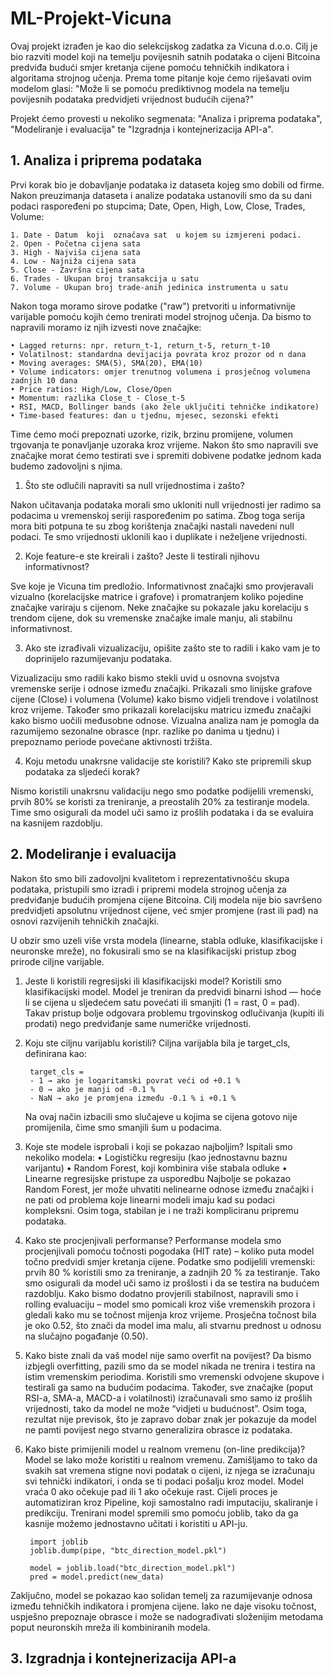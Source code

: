 # ML-Projekt-Vicuna
Ovaj projekt izrađen je kao dio selekcijskog zadatka za Vicuna d.o.o. Cilj je bio razviti model koji na temelju povijesnih satnih podataka o cijeni Bitcoina predviđa budući smjer kretanja cijene pomoću tehničkih indikatora i algoritama strojnog učenja. Prema tome pitanje koje ćemo riješavati ovim modelom glasi: "Može li se pomoću prediktivnog modela na temelju povijesnih podataka predvidjeti vrijednost budućih cijena?"

Projekt ćemo provesti u nekoliko segmenata: "Analiza i priprema podataka", "Modeliranje i evaluacija" te "Izgradnja i kontejnerizacija API-a".

## 1. Analiza i priprema podataka
Prvi korak bio je dobavljanje podataka iz dataseta kojeg smo dobili od firme. Nakon preuzimanja dataseta i analize podataka ustanovili smo da su dani podaci raspoređeni po stupcima; Date, Open, High, Low, Close, Trades, Volume:

    1. Date - Datum  koji  označava sat  u kojem su izmjereni podaci. 
    2. Open - Početna cijena sata 
    3. High - Najviša cijena sata 
    4. Low - Najniža cijena sata 
    5. Close - Završna cijena sata 
    6. Trades - Ukupan broj transakcija u satu 
    7. Volume - Ukupan broj trade-anih jedinica instrumenta u satu

Nakon toga moramo sirove podatke ("raw") pretvoriti u informativnije varijable pomoću kojih ćemo trenirati model strojnog učenja. Da bismo to napravili moramo iz njih izvesti nove značajke:

    • Lagged returns: npr. return_t-1, return_t-5, return_t-10 
    • Volatilnost: standardna devijacija povrata kroz prozor od n dana 
    • Moving averages: SMA(5), SMA(20), EMA(10) 
    • Volume indicators: omjer trenutnog volumena i prosječnog volumena zadnjih 10 dana 
    • Price ratios: High/Low, Close/Open 
    • Momentum: razlika Close_t - Close_t-5 
    • RSI, MACD, Bollinger bands (ako žele uključiti tehničke indikatore) 
    • Time-based features: dan u tjednu, mjesec, sezonski efekti 

Time ćemo moći prepoznati uzorke, rizik, brzinu promijene, volumen trgovanja te ponavljanje uzoraka kroz vrijeme. Nakon što smo napravili sve značajke morat ćemo testirati sve i spremiti dobivene podatke jednom kada budemo zadovoljni s njima.

1. Što ste odlučili napraviti sa null vrijednostima i zašto? 

Nakon učitavanja podataka morali smo ukloniti null vrijednosti jer radimo sa podacima u vremenskoj seriji raspoređenim po satima. Zbog toga serija mora biti potpuna te su zbog korištenja značajki nastali navedeni null podaci. Te smo vrijednosti uklonili kao i duplikate i neželjene vrijednosti.

2. Koje feature-e ste kreirali i zašto? Jeste li testirali njihovu informativnost? 

Sve koje je Vicuna tim predložio. Informativnost značajki smo provjeravali vizualno (korelacijske matrice i grafove) i promatranjem koliko pojedine značajke variraju s cijenom.
Neke značajke su pokazale jaku korelaciju s trendom cijene, dok su vremenske značajke imale manju, ali stabilnu informativnost.

3. Ako ste izrađivali vizualizaciju, opišite zašto ste to radili i kako vam je to doprinijelo razumijevanju podataka. 

Vizualizaciju smo radili kako bismo stekli uvid u osnovna svojstva vremenske serije i odnose između značajki.
Prikazali smo linijske grafove cijene (Close) i volumena (Volume) kako bismo vidjeli trendove i volatilnost kroz vrijeme. Također smo prikazali korelacijsku matricu između značajki kako bismo uočili međusobne odnose.
Vizualna analiza nam je pomogla da razumijemo sezonalne obrasce (npr. razlike po danima u tjednu) i prepoznamo periode povećane aktivnosti tržišta.

4. Koju metodu unakrsne validacije ste koristili? Kako ste pripremili skup podataka za sljedeći korak?

Nismo koristili unakrsnu validaciju nego smo podatke podijelili vremenski, prvih 80% se koristi za treniranje, a preostalih 20% za testiranje modela. Time smo osigurali da model uči samo iz prošlih podataka i da se evaluira na kasnijem razdoblju.


## 2. Modeliranje i evaluacija
Nakon što smo bili zadovoljni kvalitetom i reprezentativnošću skupa podataka, pristupili smo izradi i pripremi modela strojnog učenja za predviđanje budućih promjena cijene Bitcoina. Cilj modela nije bio savršeno predvidjeti apsolutnu vrijednost cijene, već smjer promjene (rast ili pad) na osnovi razvijenih tehničkih značajki.

U obzir smo uzeli više vrsta modela (linearne, stabla odluke, klasifikacijske i neuronske mreže), no fokusirali smo se na klasifikacijski pristup zbog prirode ciljne varijable.

1. Jeste li koristili regresijski ili klasifikacijski model? 
    Koristili smo klasifikacijski model. Model je treniran da predvidi binarni ishod — hoće li se cijena u sljedećem satu povećati ili smanjiti (1 = rast, 0 = pad). Takav pristup bolje odgovara problemu trgovinskog odlučivanja (kupiti ili prodati) nego predviđanje same numeričke vrijednosti.

2. Koju ste ciljnu varijablu koristili? 
    Ciljna varijabla bila je target_cls, definirana kao:

        target_cls = 
        - 1 → ako je logaritamski povrat veći od +0.1 %
        - 0 → ako je manji od -0.1 %
        - NaN → ako je promjena između -0.1 % i +0.1 %

    Na ovaj način izbacili smo slučajeve u kojima se cijena gotovo nije promijenila, čime smo smanjili šum u podacima.

3. Koje ste modele isprobali i koji se pokazao najboljim? 
    Ispitali smo nekoliko modela:
    • Logističku regresiju (kao jednostavnu baznu varijantu)
    • Random Forest, koji kombinira više stabala odluke
    • Linearne regresijske pristupe za usporedbu
    Najbolje se pokazao Random Forest, jer može uhvatiti nelinearne odnose između značajki i ne pati od problema koje linearni modeli imaju kad su podaci kompleksni. Osim toga, stabilan je i ne traži kompliciranu pripremu podataka.

4. Kako ste procjenjivali performanse? 
    Performanse modela smo procjenjivali pomoću točnosti pogodaka (HIT rate) – koliko puta model točno predvidi smjer kretanja cijene. Podatke smo podijelili vremenski: prvih 80 % koristili smo za treniranje, a zadnjih 20 % za testiranje. Tako smo osigurali da model uči samo iz prošlosti i da se testira na budućem razdoblju. Kako bismo dodatno provjerili stabilnost, napravili smo i rolling evaluaciju – model smo pomicali kroz više vremenskih prozora i gledali kako mu se točnost mijenja kroz vrijeme. Prosječna točnost bila je oko 0.52, što znači da model ima malu, ali stvarnu prednost u odnosu na slučajno pogađanje (0.50).

5. Kako biste znali da vaš model nije samo overfit na povijest? 
    Da bismo izbjegli overfitting, pazili smo da se model nikada ne trenira i testira na istim vremenskim periodima.
    Koristili smo vremenski odvojene skupove i testirali ga samo na budućim podacima.
    Također, sve značajke (poput RSI-a, SMA-a, MACD-a i volatilnosti) izračunavali smo samo iz prošlih vrijednosti, tako da model ne može “vidjeti u budućnost”. Osim toga, rezultat nije previsok, što je zapravo dobar znak jer pokazuje da model ne pamti povijest nego stvarno generalizira obrasce iz podataka.

6. Kako biste primijenili model u realnom vremenu (on-line predikcija)?
    Model se lako može koristiti u realnom vremenu. Zamišljamo to tako da svakih sat vremena stigne novi podatak o cijeni, iz njega se izračunaju svi tehnički indikatori, i onda se ti podaci pošalju kroz model. Model vraća 0 ako očekuje pad ili 1 ako očekuje rast. Cijeli proces je automatiziran kroz Pipeline, koji samostalno radi imputaciju, skaliranje i predikciju. Trenirani model spremili smo pomoću joblib, tako da ga kasnije možemo jednostavno učitati i koristiti u API-ju.

        import joblib
        joblib.dump(pipe, "btc_direction_model.pkl")

        model = joblib.load("btc_direction_model.pkl")
        pred = model.predict(new_data)

Zaključno, model se pokazao kao solidan temelj za razumijevanje odnosa između tehničkih indikatora i promjena cijene. Iako ne daje visoku točnost, uspješno prepoznaje obrasce i može se nadograđivati složenijim metodama poput neuronskih mreža ili kombiniranih modela.

## 3. Izgradnja i kontejnerizacija API-a
